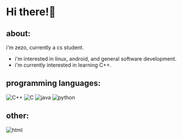 # Hi there!👋

## about:
i'm zezo, currently a cs student.

- i'm interested in linux, android, and general software development.
- i'm currently interested in learning C++.

## programming languages:
![C++](https://img.shields.io/badge/C++-171717?logo=cplusplus)
![C](https://img.shields.io/badge/C-171717?logo=c)
![java](https://img.shields.io/badge/java-171717?logo=openjdk)
![python](https://img.shields.io/badge/Python-171717?logo=python)

## other:
![html](https://img.shields.io/badge/html-171717?logo=html5)


<!---
Z3Z07/Z3Z07 is a ✨ special ✨ repository because its `README.md` (this file) appears on your GitHub profile.
You can click the Preview link to take a look at your changes.
- 👋 Hi, I’m @Z3Z07
- 👀 I’m interested in ...
- 🌱 I’m currently learning ...
- 💞️ I’m looking to collaborate on ...
- 📫 How to reach me ...


--->
